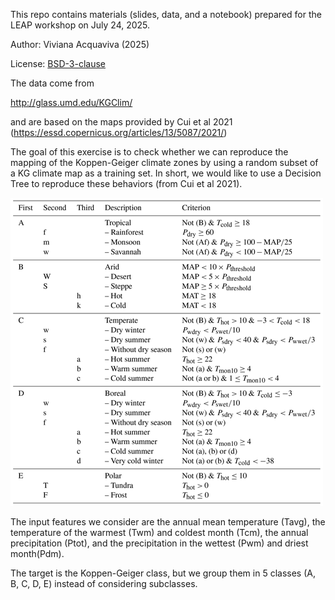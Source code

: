 This repo contains materials (slides, data, and a notebook) prepared for the LEAP workshop on July 24, 2025.

Author: Viviana Acquaviva (2025)

License: [BSD-3-clause](https://opensource.org/license/bsd-3-clause/)

The data come from 

http://glass.umd.edu/KGClim/

and are based on the maps provided by Cui et al 2021 (https://essd.copernicus.org/articles/13/5087/2021/)

The goal of this exercise is to check whether we can reproduce the mapping of the Koppen-Geiger climate zones by using a random subset of a KG climate map as a training set. In short, we would like to use a Decision Tree to reproduce these behaviors (from Cui et al 2021).

![image](KGcriteria.png)

The input features we consider are the annual mean temperature (Tavg), the temperature of the warmest (Twm) and coldest month (Tcm), the annual precipitation (Ptot), and the precipitation in the wettest (Pwm) and driest month(Pdm).

The target is the Koppen-Geiger class, but we group them in 5 classes (A, B, C, D, E) instead of considering subclasses.
